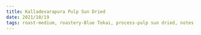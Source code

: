 ```yaml
---
title: Kalladevarapura Pulp Sun Dried
date: 2021/10/19
tags: roast-medium, roastery-Blue Tokai, process-pulp sun dried, notes-brown sugar, notes-roasted almond, notes-raisin, rating-7
---
```

